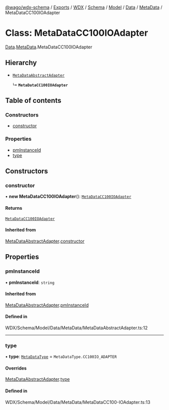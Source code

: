 [@wago/wdx-schema](../README.md) / [Exports](../modules.md) / [WDX](../modules/WDX.md) / [Schema](../modules/WDX.Schema.md) / [Model](../modules/WDX.Schema.Model.md) / [Data](../modules/WDX.Schema.Model.Data.md) / [MetaData](../modules/WDX.Schema.Model.Data.MetaData.md) / MetaDataCC100IOAdapter

# Class: MetaDataCC100IOAdapter

[Data](../modules/WDX.Schema.Model.Data.md).[MetaData](../modules/WDX.Schema.Model.Data.MetaData.md).MetaDataCC100IOAdapter

## Hierarchy

- [`MetaDataAbstractAdapter`](WDX.Schema.Model.Data.MetaData.MetaDataAbstractAdapter.md)

  ↳ **`MetaDataCC100IOAdapter`**

## Table of contents

### Constructors

- [constructor](WDX.Schema.Model.Data.MetaData.MetaDataCC100IOAdapter.md#constructor)

### Properties

- [pmInstanceId](WDX.Schema.Model.Data.MetaData.MetaDataCC100IOAdapter.md#pminstanceid)
- [type](WDX.Schema.Model.Data.MetaData.MetaDataCC100IOAdapter.md#type)

## Constructors

### constructor

• **new MetaDataCC100IOAdapter**(): [`MetaDataCC100IOAdapter`](WDX.Schema.Model.Data.MetaData.MetaDataCC100IOAdapter.md)

#### Returns

[`MetaDataCC100IOAdapter`](WDX.Schema.Model.Data.MetaData.MetaDataCC100IOAdapter.md)

#### Inherited from

[MetaDataAbstractAdapter](WDX.Schema.Model.Data.MetaData.MetaDataAbstractAdapter.md).[constructor](WDX.Schema.Model.Data.MetaData.MetaDataAbstractAdapter.md#constructor)

## Properties

### pmInstanceId

• **pmInstanceId**: `string`

#### Inherited from

[MetaDataAbstractAdapter](WDX.Schema.Model.Data.MetaData.MetaDataAbstractAdapter.md).[pmInstanceId](WDX.Schema.Model.Data.MetaData.MetaDataAbstractAdapter.md#pminstanceid)

#### Defined in

WDX/Schema/Model/Data/MetaData/MetaDataAbstractAdapter.ts:12

___

### type

• **type**: [`MetaDataType`](../enums/WDX.Schema.Model.Data.MetaData.MetaDataType.md) = `MetaDataType.CC100IO_ADAPTER`

#### Overrides

[MetaDataAbstractAdapter](WDX.Schema.Model.Data.MetaData.MetaDataAbstractAdapter.md).[type](WDX.Schema.Model.Data.MetaData.MetaDataAbstractAdapter.md#type)

#### Defined in

WDX/Schema/Model/Data/MetaData/MetaDataCC100-IOAdapter.ts:13
